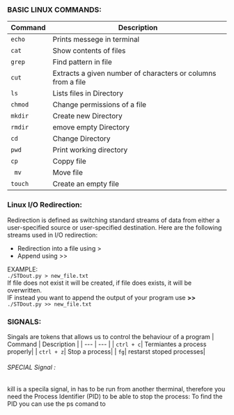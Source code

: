 ### BASIC LINUX COMMANDS:

| Command | Description |
| --- | --- |
| ` echo ` | Prints messege in terminal|
| `cat `   | Show contents of files|
| `grep `   | Find pattern in file|
| `cut `   | Extracts a given number of characters or columns from a file|
| `ls  `   | Lists files in Directory|
| ` chmod  ` | Change permissions of a file |
| `mkdir`   | Create new Directory|
| `rmdir `   | emove empty Directory|
| `cd `   | Change Directory|
| `pwd   `   | Print working directory|
| ` cp   ` | Coppy file |
| ` mv`   | Move file|
| `touch `   | Create an empty file|

### Linux I/O Redirection:  
Redirection is defined as switching standard streams of data from either a user-specified source or user-specified destination. Here are the following streams used in I/O redirection:
<ul>
  <li> Redirection into a file using > </li>
  <li> Append using >> </li>
</ul>

EXAMPLE: <br>
`./STDout.py > new_file.txt` <br>
If file does not exist it will be created, if file does exists, it will be overwritten. <br>
IF instead you want to append the output of your program use **>>** <br>
`./STDout.py >> new_file.txt`

### SIGNALS:
Singals are tokens that allows us to control the behaviour of a program
| Command | Description |
| --- | --- |
| `ctrl + c`| Termiantes a process properly|
| `ctrl + z`| Stop a process|
| `fg`| restarst stoped processes|
  
###### SPECIAL Signal :
kill is a specila signal, in has to be run from another therminal, therefore
you need the Process Identifier (PID) to be able to stop the process:
To find the PID you can use the ps comand to 
